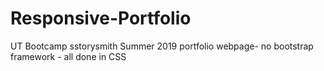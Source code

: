 # Responsive-Portfolio
UT Bootcamp
sstorysmith Summer 2019
portfolio webpage- no bootstrap framework - all done in CSS
